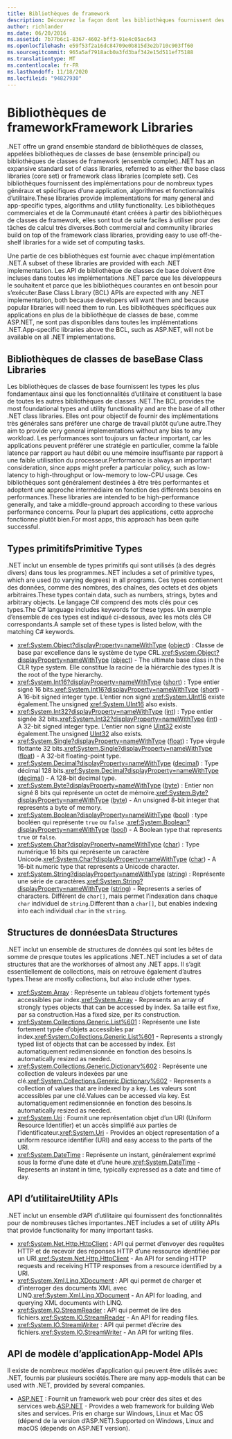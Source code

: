 ```yaml
---
title: Bibliothèques de framework
description: Découvrez la façon dont les bibliothèques fournissent des implémentations pour de nombreux types généraux et spécifiques d’une application, algorithmes et fonctionnalités d’utilitaire.
author: richlander
ms.date: 06/20/2016
ms.assetid: 7b77b6c1-8367-4602-bff3-91e4c05ac643
ms.openlocfilehash: e59f53f2a16dc84709e0b815d3e2b710c903ff60
ms.sourcegitcommit: 965a5af7918acb0a3fd3baf342e15d511ef75188
ms.translationtype: MT
ms.contentlocale: fr-FR
ms.lasthandoff: 11/18/2020
ms.locfileid: "94827930"
---
```

# <a name="framework-libraries"></a><span data-ttu-id="7408b-103">Bibliothèques de framework</span><span class="sxs-lookup"><span data-stu-id="7408b-103">Framework Libraries</span></span>

<span data-ttu-id="7408b-104">.NET offre un grand ensemble standard de bibliothèques de classes, appelées bibliothèques de classes de base (ensemble principal) ou bibliothèques de classes de framework (ensemble complet).</span><span class="sxs-lookup"><span data-stu-id="7408b-104">.NET has an expansive standard set of class libraries, referred to as either the base class libraries (core set) or framework class libraries (complete set).</span></span> <span data-ttu-id="7408b-105">Ces bibliothèques fournissent des implémentations pour de nombreux types généraux et spécifiques d’une application, algorithmes et fonctionnalités d’utilitaire.</span><span class="sxs-lookup"><span data-stu-id="7408b-105">These libraries provide implementations for many general and app-specific types, algorithms and utility functionality.</span></span> <span data-ttu-id="7408b-106">Les bibliothèques commerciales et de la Communauté étant créées à partir des bibliothèques de classes de framework, elles sont tout de suite faciles à utiliser pour des tâches de calcul très diverses.</span><span class="sxs-lookup"><span data-stu-id="7408b-106">Both commercial and community libraries build on top of the framework class libraries, providing easy to use off-the-shelf libraries for a wide set of computing tasks.</span></span>

<span data-ttu-id="7408b-107">Une partie de ces bibliothèques est fournie avec chaque implémentation .NET.</span><span class="sxs-lookup"><span data-stu-id="7408b-107">A subset of these libraries are provided with each .NET implementation.</span></span> <span data-ttu-id="7408b-108">Les API de bibliothèque de classes de base doivent être incluses dans toutes les implémentations .NET parce que les développeurs le souhaitent et parce que les bibliothèques courantes en ont besoin pour s’exécuter.</span><span class="sxs-lookup"><span data-stu-id="7408b-108">Base Class Library (BCL) APIs are expected with any .NET implementation, both because developers will want them and because popular libraries will need them to run.</span></span> <span data-ttu-id="7408b-109">Les bibliothèques spécifiques aux applications en plus de la bibliothèque de classes de base, comme ASP.NET, ne sont pas disponibles dans toutes les implémentations .NET.</span><span class="sxs-lookup"><span data-stu-id="7408b-109">App-specific libraries above the BCL, such as ASP.NET, will not be available on all .NET implementations.</span></span>

## <a name="base-class-libraries"></a><span data-ttu-id="7408b-110">Bibliothèques de classes de base</span><span class="sxs-lookup"><span data-stu-id="7408b-110">Base Class Libraries</span></span>

<span data-ttu-id="7408b-111">Les bibliothèques de classes de base fournissent les types les plus fondamentaux ainsi que les fonctionnalités d’utilitaire et constituent la base de toutes les autres bibliothèques de classes .NET.</span><span class="sxs-lookup"><span data-stu-id="7408b-111">The BCL provides the most foundational types and utility functionality and are the base of all other .NET class libraries.</span></span> <span data-ttu-id="7408b-112">Elles ont pour objectif de fournir des implémentations très générales sans préférer une charge de travail plutôt qu’une autre.</span><span class="sxs-lookup"><span data-stu-id="7408b-112">They aim to provide very general implementations without any bias to any workload.</span></span> <span data-ttu-id="7408b-113">Les performances sont toujours un facteur important, car les applications peuvent préférer une stratégie en particulier, comme la faible latence par rapport au haut débit ou une mémoire insuffisante par rapport à une faible utilisation du processeur.</span><span class="sxs-lookup"><span data-stu-id="7408b-113">Performance is always an important consideration, since apps might prefer a particular policy, such as low-latency to high-throughput or low-memory to low-CPU usage.</span></span> <span data-ttu-id="7408b-114">Ces bibliothèques sont généralement destinées à être très performantes et adoptent une approche intermédiaire en fonction des différents besoins en performances.</span><span class="sxs-lookup"><span data-stu-id="7408b-114">These libraries are intended to be high-performance generally, and take a middle-ground approach according to these various performance concerns.</span></span> <span data-ttu-id="7408b-115">Pour la plupart des applications, cette approche fonctionne plutôt bien.</span><span class="sxs-lookup"><span data-stu-id="7408b-115">For most apps, this approach has been quite successful.</span></span>

## <a name="primitive-types"></a><span data-ttu-id="7408b-116">Types primitifs</span><span class="sxs-lookup"><span data-stu-id="7408b-116">Primitive Types</span></span>

<span data-ttu-id="7408b-117">.NET inclut un ensemble de types primitifs qui sont utilisés (à des degrés divers) dans tous les programmes.</span><span class="sxs-lookup"><span data-stu-id="7408b-117">.NET includes a set of primitive types, which are used (to varying degrees) in all programs.</span></span> <span data-ttu-id="7408b-118">Ces types contiennent des données, comme des nombres, des chaînes, des octets et des objets arbitraires.</span><span class="sxs-lookup"><span data-stu-id="7408b-118">These types contain data, such as numbers, strings, bytes and arbitrary objects.</span></span> <span data-ttu-id="7408b-119">Le langage C# comprend des mots clés pour ces types.</span><span class="sxs-lookup"><span data-stu-id="7408b-119">The C# language includes keywords for these types.</span></span> <span data-ttu-id="7408b-120">Un exemple d’ensemble de ces types est indiqué ci-dessous, avec les mots clés C# correspondants.</span><span class="sxs-lookup"><span data-stu-id="7408b-120">A sample set of these types is listed below, with the matching C# keywords.</span></span>

* <span data-ttu-id="7408b-121"><xref:System.Object?displayProperty=nameWithType> ([object](../csharp/language-reference/builtin-types/reference-types.md#the-object-type)) : Classe de base par excellence dans le système de type CRL.</span><span class="sxs-lookup"><span data-stu-id="7408b-121"><xref:System.Object?displayProperty=nameWithType> ([object](../csharp/language-reference/builtin-types/reference-types.md#the-object-type)) - The ultimate base class in the CLR type system.</span></span> <span data-ttu-id="7408b-122">Elle constitue la racine de la hiérarchie des types.</span><span class="sxs-lookup"><span data-stu-id="7408b-122">It is the root of the type hierarchy.</span></span>
* <span data-ttu-id="7408b-123"><xref:System.Int16?displayProperty=nameWithType> ([short](../csharp/language-reference/builtin-types/integral-numeric-types.md)) : Type entier signé 16 bits.</span><span class="sxs-lookup"><span data-stu-id="7408b-123"><xref:System.Int16?displayProperty=nameWithType> ([short](../csharp/language-reference/builtin-types/integral-numeric-types.md)) - A 16-bit signed integer type.</span></span> <span data-ttu-id="7408b-124">L’entier non signé <xref:System.UInt16> existe également.</span><span class="sxs-lookup"><span data-stu-id="7408b-124">The unsigned <xref:System.UInt16> also exists.</span></span>
* <span data-ttu-id="7408b-125"><xref:System.Int32?displayProperty=nameWithType> ([int](../csharp/language-reference/builtin-types/integral-numeric-types.md)) : Type entier signée 32 bits.</span><span class="sxs-lookup"><span data-stu-id="7408b-125"><xref:System.Int32?displayProperty=nameWithType> ([int](../csharp/language-reference/builtin-types/integral-numeric-types.md)) - A 32-bit signed integer type.</span></span> <span data-ttu-id="7408b-126">L’entier non signé [UInt32](../csharp/language-reference/builtin-types/integral-numeric-types.md) existe également.</span><span class="sxs-lookup"><span data-stu-id="7408b-126">The unsigned [UInt32](../csharp/language-reference/builtin-types/integral-numeric-types.md) also exists.</span></span>
* <span data-ttu-id="7408b-127"><xref:System.Single?displayProperty=nameWithType> ([float](../csharp/language-reference/builtin-types/floating-point-numeric-types.md)) : Type virgule flottante 32 bits.</span><span class="sxs-lookup"><span data-stu-id="7408b-127"><xref:System.Single?displayProperty=nameWithType> ([float](../csharp/language-reference/builtin-types/floating-point-numeric-types.md)) - A 32-bit floating-point type.</span></span>
* <span data-ttu-id="7408b-128"><xref:System.Decimal?displayProperty=nameWithType> ([decimal](../csharp/language-reference/builtin-types/floating-point-numeric-types.md)) : Type décimal 128 bits.</span><span class="sxs-lookup"><span data-stu-id="7408b-128"><xref:System.Decimal?displayProperty=nameWithType> ([decimal](../csharp/language-reference/builtin-types/floating-point-numeric-types.md)) - A 128-bit decimal type.</span></span>
* <span data-ttu-id="7408b-129"><xref:System.Byte?displayProperty=nameWithType> ([byte](../csharp/language-reference/builtin-types/integral-numeric-types.md)) : Entier non signé 8 bits qui représente un octet de mémoire.</span><span class="sxs-lookup"><span data-stu-id="7408b-129"><xref:System.Byte?displayProperty=nameWithType> ([byte](../csharp/language-reference/builtin-types/integral-numeric-types.md)) - An unsigned 8-bit integer that represents a byte of memory.</span></span>
* <span data-ttu-id="7408b-130"><xref:System.Boolean?displayProperty=nameWithType> ([bool](../csharp/language-reference/builtin-types/bool.md)) : type booléen qui représente `true` ou `false` .</span><span class="sxs-lookup"><span data-stu-id="7408b-130"><xref:System.Boolean?displayProperty=nameWithType> ([bool](../csharp/language-reference/builtin-types/bool.md)) - A Boolean type that represents `true` or `false`.</span></span>
* <span data-ttu-id="7408b-131"><xref:System.Char?displayProperty=nameWithType> ([char](../csharp/language-reference/builtin-types/char.md)) : Type numérique 16 bits qui représente un caractère Unicode.</span><span class="sxs-lookup"><span data-stu-id="7408b-131"><xref:System.Char?displayProperty=nameWithType> ([char](../csharp/language-reference/builtin-types/char.md)) - A 16-bit numeric type that represents a Unicode character.</span></span>
* <span data-ttu-id="7408b-132"><xref:System.String?displayProperty=nameWithType> ([string](../csharp/language-reference/builtin-types/reference-types.md#the-string-type)) : Représente une série de caractères.</span><span class="sxs-lookup"><span data-stu-id="7408b-132"><xref:System.String?displayProperty=nameWithType> ([string](../csharp/language-reference/builtin-types/reference-types.md#the-string-type)) - Represents a series of characters.</span></span> <span data-ttu-id="7408b-133">Différent de `char[]`, mais permet l’indexation dans chaque `char` individuel de `string`.</span><span class="sxs-lookup"><span data-stu-id="7408b-133">Different than a `char[]`, but enables indexing into each individual `char` in the `string`.</span></span>

## <a name="data-structures"></a><span data-ttu-id="7408b-134">Structures de données</span><span class="sxs-lookup"><span data-stu-id="7408b-134">Data Structures</span></span>

<span data-ttu-id="7408b-135">.NET inclut un ensemble de structures de données qui sont les bêtes de somme de presque toutes les applications .NET.</span><span class="sxs-lookup"><span data-stu-id="7408b-135">.NET includes a set of data structures that are the workhorses of almost any .NET apps.</span></span> <span data-ttu-id="7408b-136">Il s’agit essentiellement de collections, mais on retrouve également d’autres types.</span><span class="sxs-lookup"><span data-stu-id="7408b-136">These are mostly collections, but also include other types.</span></span>

* <span data-ttu-id="7408b-137"><xref:System.Array> : Représente un tableau d’objets fortement typés accessibles par index.</span><span class="sxs-lookup"><span data-stu-id="7408b-137"><xref:System.Array> - Represents an array of strongly types objects that can be accessed by index.</span></span> <span data-ttu-id="7408b-138">Sa taille est fixe, par sa construction.</span><span class="sxs-lookup"><span data-stu-id="7408b-138">Has a fixed size, per its construction.</span></span>
* <span data-ttu-id="7408b-139"><xref:System.Collections.Generic.List%601> : Représente une liste fortement typée d’objets accessibles par index.</span><span class="sxs-lookup"><span data-stu-id="7408b-139"><xref:System.Collections.Generic.List%601> - Represents a strongly typed list of objects that can be accessed by index.</span></span> <span data-ttu-id="7408b-140">Est automatiquement redimensionnée en fonction des besoins.</span><span class="sxs-lookup"><span data-stu-id="7408b-140">Is automatically resized as needed.</span></span>
* <span data-ttu-id="7408b-141"><xref:System.Collections.Generic.Dictionary%602> : Représente une collection de valeurs indexées par une clé.</span><span class="sxs-lookup"><span data-stu-id="7408b-141"><xref:System.Collections.Generic.Dictionary%602> - Represents a collection of values that are indexed by a key.</span></span> <span data-ttu-id="7408b-142">Les valeurs sont accessibles par une clé.</span><span class="sxs-lookup"><span data-stu-id="7408b-142">Values can be accessed via key.</span></span> <span data-ttu-id="7408b-143">Est automatiquement redimensionnée en fonction des besoins.</span><span class="sxs-lookup"><span data-stu-id="7408b-143">Is automatically resized as needed.</span></span>
* <span data-ttu-id="7408b-144"><xref:System.Uri> : Fournit une représentation objet d’un URI (Uniform Resource Identifier) et un accès simplifié aux parties de l’identificateur.</span><span class="sxs-lookup"><span data-stu-id="7408b-144"><xref:System.Uri> - Provides an object representation of a uniform resource identifier (URI) and easy access to the parts of the URI.</span></span>
* <span data-ttu-id="7408b-145"><xref:System.DateTime> : Représente un instant, généralement exprimé sous la forme d’une date et d’une heure.</span><span class="sxs-lookup"><span data-stu-id="7408b-145"><xref:System.DateTime> - Represents an instant in time, typically expressed as a date and time of day.</span></span>

## <a name="utility-apis"></a><span data-ttu-id="7408b-146">API d’utilitaire</span><span class="sxs-lookup"><span data-stu-id="7408b-146">Utility APIs</span></span>

<span data-ttu-id="7408b-147">.NET inclut un ensemble d’API d’utilitaire qui fournissent des fonctionnalités pour de nombreuses tâches importantes.</span><span class="sxs-lookup"><span data-stu-id="7408b-147">.NET includes a set of utility APIs that provide functionality for many important tasks.</span></span>

* <span data-ttu-id="7408b-148"><xref:System.Net.Http.HttpClient> : API qui permet d’envoyer des requêtes HTTP et de recevoir des réponses HTTP d’une ressource identifiée par un URI.</span><span class="sxs-lookup"><span data-stu-id="7408b-148"><xref:System.Net.Http.HttpClient> - An API for sending HTTP requests and receiving HTTP responses from a resource identified by a URI.</span></span>
* <span data-ttu-id="7408b-149"><xref:System.Xml.Linq.XDocument> : API qui permet de charger et d’interroger des documents XML avec LINQ.</span><span class="sxs-lookup"><span data-stu-id="7408b-149"><xref:System.Xml.Linq.XDocument> - An API for loading, and querying XML documents with LINQ.</span></span>
* <span data-ttu-id="7408b-150"><xref:System.IO.StreamReader> : API qui permet de lire des fichiers.</span><span class="sxs-lookup"><span data-stu-id="7408b-150"><xref:System.IO.StreamReader> - An API for reading files.</span></span>
* <span data-ttu-id="7408b-151"><xref:System.IO.StreamWriter> : API qui permet d’écrire des fichiers.</span><span class="sxs-lookup"><span data-stu-id="7408b-151"><xref:System.IO.StreamWriter> - An API for writing files.</span></span>

## <a name="app-model-apis"></a><span data-ttu-id="7408b-152">API de modèle d’application</span><span class="sxs-lookup"><span data-stu-id="7408b-152">App-Model APIs</span></span>

<span data-ttu-id="7408b-153">Il existe de nombreux modèles d’application qui peuvent être utilisés avec .NET, fournis par plusieurs sociétés.</span><span class="sxs-lookup"><span data-stu-id="7408b-153">There are many app-models that can be used with .NET, provided by several companies.</span></span>

* <span data-ttu-id="7408b-154">[ASP.NET](https://www.asp.net) : Fournit un framework web pour créer des sites et des services web.</span><span class="sxs-lookup"><span data-stu-id="7408b-154">[ASP.NET](https://www.asp.net) - Provides a web framework for building Web sites and services.</span></span> <span data-ttu-id="7408b-155">Pris en charge sur Windows, Linux et Mac OS (dépend de la version d’ASP.NET).</span><span class="sxs-lookup"><span data-stu-id="7408b-155">Supported on Windows, Linux and macOS (depends on ASP.NET version).</span></span>

